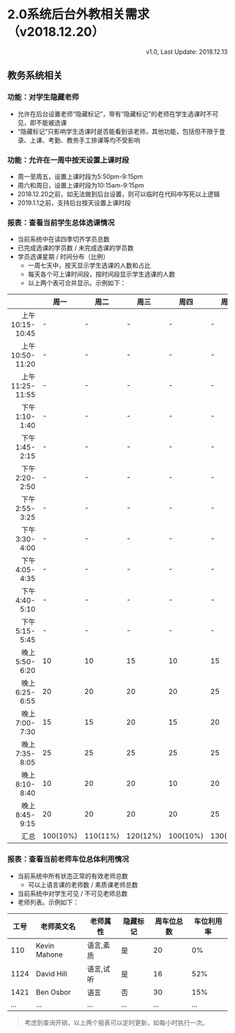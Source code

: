 # 2.0系统后台外教相关需求（v2018.12.20）

<link rel="stylesheet" href="https://yanwei.github.io/auto-number-title.css" />

<p align='right'>v1.0, Last Update: 2018.12.13</p>

## 教务系统相关

### 功能：对学生隐藏老师

* 允许在后台设置老师“隐藏标记”，带有“隐藏标记”的老师在学生选课时不可见，即不能被选课
* “隐藏标记”只影响学生选课时是否能看到该老师，其他功能，包括但不限于登录、上课、考勤、教务手工排课等均不受影响

### 功能：允许在一周中按天设置上课时段

* 周一至周五，设置上课时段为5:50pm-9:15pm
* 周六和周日，设置上课时段为10:15am-9:15pm
* 2018.12.20之前，如无法做到后台设置，则可以临时在代码中写死以上逻辑
* 2019.1.1之前，支持后台按天设置上课时段

### 报表：查看当前学生总体选课情况

* 当前系统中在读四季切齐学员总数
* 已完成选课的学员数 / 未完成选课的学员数
* 学员选课星期 / 时间分布（比例）
  * 一周七天中，按天显示学生选课的人数和占比
  * 每天各个可上课时间段，按时间段显示学生选课的人数
  * 以上两个表可合并显示。示例如下：

||周一|周二|周三|周四|周五|周六|周日|汇总|
|---:|---|---|---|---|---|---|---|---|
|上午10:15-10:45|-|-|-|-|-|5|5|10(1%)|
|上午10:50-11:20|-|-|-|-|-|10|10|20(2%)|
|上午11:25-11:55|-|-|-|-|-|15|20|35(3.5%)|
|下午1:10-1:40|-|-|-|-|-|5|5|10(1%)|
|下午1:45-2:15|-|-|-|-|-|10|10|20(2%)|
|下午2:20-2:50|-|-|-|-|-|15|15|30(3%)|
|下午2:55-3:25|-|-|-|-|-|5|10|15(1.5%)|
|下午3:30-4:00|-|-|-|-|-|10|10|20(2%)|
|下午4:05-4:35|-|-|-|-|-|10|10|20(2%)|
|下午4:40-5:10|-|-|-|-|-|5|15|20(2%)|
|下午5:15-5:45|-|-|-|-|-|10|10|20(2%)|
|晚上5:50-6:20|10|10|15|10|15|10|15|85(8.5%)|
|晚上6:25-6:55|20|20|20|20|25|20|20|145(14.5%)|
|晚上7:00-7:30|15|15|20|15|20|15|20|120(12%)|
|晚上7:35-8:05|25|25|25|25|25|25|30|180(18%)|
|晚上8:10-8:40|10|20|20|10|20|10|10|100(10%)|
|晚上8:45-9:15|20|20|20|20|25|20|25|150(15%)|
|汇总|100(10%)|110(11%)|120(12%)|100(10%)|130(13%)|200(20%)|240(24%)|1000|

### 报表：查看当前老师车位总体利用情况

* 当前系统中所有状态正常的有效老师总数
  * 可以上语言课的老师数 / 素质课老师总数
* 当前系统中对学生可见 / 不可见老师总数
* 老师列表。示例如下：

|工号|老师英文名|老师属性|隐藏标记|周车位总数|车位利用率|
|---|---|---|---|---|---|
|110|Kevin Mahone|语言,素质|是|20|0%|
|1124|David Hill|语言,试听|是|16|52%|
|1421|Ben Osbor|语言|否|30|15%|
|...|...|...|...|...|...|

> 考虑到查询开销，以上两个报表可以定时更新，如每小时执行一次。